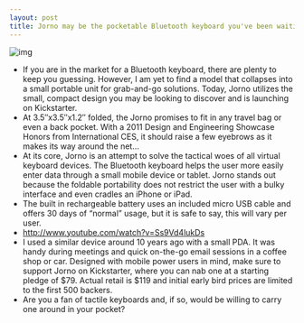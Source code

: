 ```yaml
---
layout: post
title: Jorno may be the pocketable Bluetooth keyboard you've been waiting for
---
```

![img](http://media.idownloadblog.com/wp-content/uploads/2012/09/Jorno.png)
* If you are in the market for a Bluetooth keyboard, there are plenty to keep you guessing. However, I am yet to find a model that collapses into a small portable unit for grab-and-go solutions. Today, Jorno utilizes the small, compact design you may be looking to discover and is launching on Kickstarter.
* At 3.5″x3.5″x1.2″ folded, the Jorno promises to fit in any travel bag or even a back pocket. With a 2011 Design and Engineering Showcase Honors from International CES, it should raise a few eyebrows as it makes its way around the net…
* At its core, Jorno is an attempt to solve the tactical woes of all virtual keyboard devices. The Bluetooth keyboard helps the user more easily enter data through a small mobile device or tablet. Jorno stands out because the foldable portability does not restrict the user with a bulky interface and even cradles an iPhone or iPad.
* The built in rechargeable battery uses an included micro USB cable and offers 30 days of “normal” usage, but it is safe to say, this will vary per user.
* http://www.youtube.com/watch?v=Ss9Vd4lukDs
* I used a similar device around 10 years ago with a small PDA. It was handy during meetings and quick on-the-go email sessions in a coffee shop or car. Designed with mobile power users in mind, make sure to support Jorno on Kickstarter, where you can nab one at a starting pledge of $79. Actual retail is $119 and initial early bird prices are limited to the first 500 backers.
* Are you a fan of tactile keyboards and, if so, would be willing to carry one around in your pocket?

